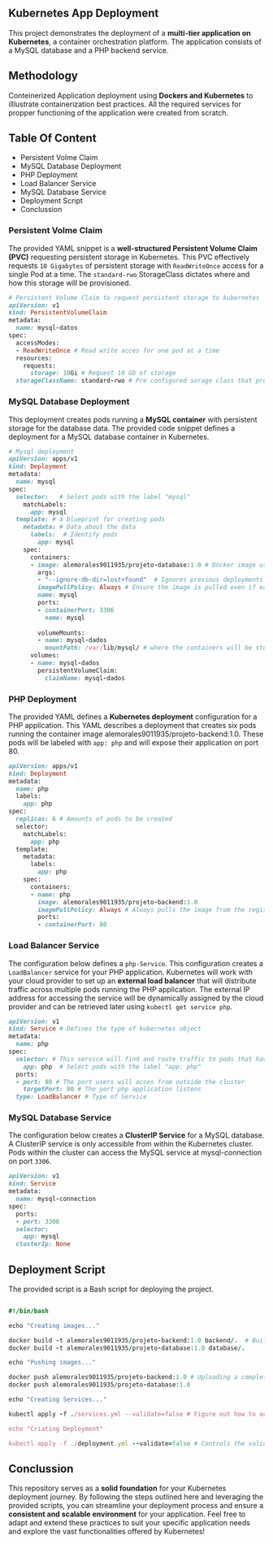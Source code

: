 ## Kubernetes App Deployment
This project demonstrates the deployment of a **multi-tier application on Kubernetes**, a container orchestration platform. The application consists of a MySQL database and a PHP backend service.

## Methodology
Conteinerized Application deployment using **Dockers and Kubernetes** to illlustrate containerization best practices. All the required services for propper functioning of the application were created from scratch.

## Table Of Content
- Persistent Volme Claim
- MySQL Database Deployment
- PHP Deployment
- Load Balancer Service
- MySQL Database Service
- Deployment Script
- Conclussion

### Persistent Volme Claim
The provided YAML snippet is a **well-structured Persistent Volume Claim (PVC)** requesting persistent storage in Kubernetes. This PVC effectively requests ```10 Gigabytes``` of persistent storage with ```ReadWriteOnce``` access for a single Pod at a time. The ```standard-rwo``` StorageClass dictates where and how this storage will be provisioned.

```ruby
# Persistent Volume Claim to request persistent storage to kubernetes
apiVersion: v1 
kind: PersistentVolumeClaim
metadata:
  name: mysql-datos
spec:
  accessModes:
  - ReadWriteOnce # Read write acces for one pod at a time
  resources:
    requests:
      storage: 10Gi # Request 10 Gb of storage
  storageClassName: standard-rwo # Pre configured sorage class that proviions Read write once volumes

```
### MySQL Database Deployment
This deployment creates pods running a **MySQL container** with persistent storage for the database data. The provided code snippet defines a deployment for a MySQL database container in Kubernetes. 

```ruby
# Mysql deployment
apiVersion: apps/v1
kind: Deployment
metadata:
  name: mysql
spec:
  selector:   # Select pods with the label "mysql"
    matchLabels:
      app: mysql
  template: # a blueprint for creating pods
    metadata: # Data about the data
      labels:  # Identify pods 
        app: mysql
    spec:
      containers:
      - image: alemorales9011935/projeto-database:1.0 # Docker image used for the deployment
        args:
        - "--ignore-db-dir=lost+found"  # Ignores previous deployments
        imagePullPolicy: Always # Ensure the image is pulled even if exists locally
        name: mysql
        ports:
        - containerPort: 3306
          name: mysql
          
        volumeMounts:
        - name: mysql-dados
          mountPath: /var/lib/mysql/ # where the containers will be storaged
      volumes:
      - name: mysql-dados
        persistentVolumeClaim:
          claimName: mysql-dados

```
### PHP Deployment
The provided YAML defines a **Kubernetes deployment** configuration for a PHP application. This YAML describes a deployment that creates six pods running the container image alemorales9011935/projeto-backend:1.0. These pods will be labeled with ```app: php``` and will expose their application on port 80.

```ruby
apiVersion: apps/v1
kind: Deployment
metadata:
  name: php
  labels:
    app: php
spec:
  replicas: 6 # Amounts of pods to be created
  selector:
    matchLabels:
      app: php
  template:
    metadata:
      labels:
        app: php
    spec:
      containers:
      - name: php
        image: alemorales9011935/projeto-backend:1.0
        imagePullPolicy: Always # Always pulls the image from the registry even if it exists locally.
        ports:
        - containerPort: 80
```
### Load Balancer Service
The configuration below defines a ```php-Service```. This configuration creates a ```LoadBalancer``` service for your PHP application. Kubernetes will work with your cloud provider to set up an **external load balancer** that will distribute traffic across multiple pods running the PHP application. The external IP address for accessing the service will be dynamically assigned by the cloud provider and can be retrieved later using ```kubectl get service php```.

```ruby
apiVersion: v1 
kind: Service # Defines the type of kubernetes object
metadata:
  name: php
spec:
  selector: # This service will find and route traffic to pods that have the label app: php. 
    app: php  # Select pods with the label "app: php"
  ports:
  - port: 80 # The port users will acces from outside the cluster
    targetPort: 80 # The port php application listens 
  type: LoadBalancer # Type of Service

```
### MySQL Database Service
The configuration below creates a **ClusterIP Service** for a MySQL database. A ClusterIP service is only accessible from within the Kubernetes cluster. Pods within the cluster can access the MySQL service at mysql-connection on port ```3306```. 

```ruby
apiVersion: v1
kind: Service
metadata:
  name: mysql-connection
spec:
  ports:
  - port: 3306
  selector: 
    app: mysql
  clusterIp: None

```
## Deployment Script
The provided script is a Bash script for deploying the project.

```ruby

#!/bin/bash

echo "Creating images..."

docker build -t alemorales9011935/projeto-backend:1.0 backend/.  # Build docker image. Creates a self-contained executable package for running an application
docker build -t alemorales9011935/projeto-database:1.0 database/. 

echo "Pushing images..."

docker push alemorales9011935/projeto-backend:1.0 # Uploading a completed Docker image to a Docker registry.
docker push alemorales9011935/projeto-database:1.0

echo "Creating Services..."

kubectl apply -f ./services.yml --validate=false # Figure out how to achieve the desired state of the infrastucture we define.

echo "Criating Deployment"

kubectl apply -f ./deployment.yml --validate=false # Controls the validation behaviour.

```

## Conclussion
This repository serves as a **solid foundation** for your Kubernetes deployment journey. By following the steps outlined here and leveraging the provided scripts, you can streamline your deployment process and ensure a **consistent and scalable environment** for your application. Feel free to adapt and extend these practices to suit your specific application needs and explore the vast functionalities offered by Kubernetes!



